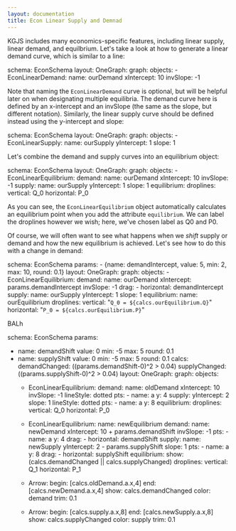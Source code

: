 ```yaml
---
layout: documentation
title: Econ Linear Supply and Demnad
---
```


KGJS includes many economics-specific features, including linear supply, linear demand, and equilbrium. Let's take a look at how to generate a linear demand curve, which is similar to a line: 

<div width="500" height="425" class="codePreview">
    
schema: EconSchema
layout:
  OneGraph:
    graph:
      objects:
      - EconLinearDemand:
            name: ourDemand
            xIntercept: 10
            invSlope: -1


</div>

Note that naming the `EconLinearDemand` curve is optional, but will be helpful later on when designating multiple equilibria. The demand curve here is defined by an x-intercept and an invSlope (the same as the slope, but different notation). Similarly, the linear supply curve should be defined instead using the y-intercept and slope: 

<div width="500" height="425" class="codePreview">
    
schema: EconSchema
layout:
  OneGraph:
    graph:
      objects:
      - EconLinearSupply:
            name: ourSupply
            yIntercept: 1
            slope: 1


</div>

Let's combine the demand and supply curves into an equilibrium object: 

<div width="500" height="425" class="codePreview">
    
schema: EconSchema
layout:
  OneGraph:
    graph:
      objects:
      - EconLinearEquilibrium:
          demand: 
            name: ourDemand
            xIntercept: 10
            invSlope: -1
          supply: 
            name: ourSupply
            yIntercept: 1
            slope: 1
          equilibrium:
            droplines:
              vertical: Q_0
              horizontal: P_0


</div>

As you can see, the `EconLinearEquilibrium` object automatically calculates an equilibrium point when you add the attribute `equilibrium`. We can label the droplines however we wish; here, we've chosen label as Q0 and P0. 

Of course, we will often want to see what happens when we _shift_ supply or demand and how the new equilibrium is achieved. Let's see how to do this with a change in demand: 

<div width="500" height="425" class="codePreview">
    
schema: EconSchema
params: 
    - {name: demandIntercept, value: 5, min: 2, max: 10, round: 0.1}
layout:
  OneGraph:
    graph:
      objects:
      - EconLinearEquilibrium:
          demand: 
            name: ourDemand
            xIntercept: params.demandIntercept
            invSlope: -1
            drag: 
            - horizontal: demandIntercept
          supply: 
            name: ourSupply
            yIntercept: 1
            slope: 1
          equilibrium:
            name: ourEquilibrium
            droplines:
              vertical: "`Q_0 = ${calcs.ourEquilibrium.Q}`"
              horizontal: "`P_0 = ${calcs.ourEquilibrium.P}`"
          


</div>

BALh


<div width="500" height="800" class="codePreview">
    
schema: EconSchema
params:
  - name: demandShift
    value: 0
    min: -5
    max: 5
    round: 0.1
  - name: supplyShift
    value: 0
    min: -5
    max: 5
    round: 0.1
calcs:
  demandChanged: ((params.demandShift-0)^2 > 0.04)
  supplyChanged: ((params.supplyShift-0)^2 > 0.04)
layout:
  OneGraph:
    graph:
      objects:
      - EconLinearEquilibrium:
          demand:
            name: oldDemand
            xIntercept: 10
            invSlope: -1
            lineStyle: dotted
            pts:
            - name: a
              y: 4
          supply:
            yIntercept: 2
            slope: 1
            lineStyle: dotted
            pts:
            - name: a
              y: 8
          equilibrium:
            droplines:
              vertical: Q_0
              horizontal: P_0
      - EconLinearEquilibrium:
          name: newEquilibrium
          demand:
            name: newDemand
            xIntercept: 10 + params.demandShift
            invSlope: -1
            pts:
            - name: a
              y: 4
            drag:
              - horizontal: demandShift
          supply:
            name: newSupply
            yIntercept: 2 - params.supplyShift
            slope: 1
            pts:
            - name: a
              y: 8
            drag:
              - horizontal: supplyShift
          equilibrium:
            show: (calcs.demandChanged || calcs.supplyChanged)
            droplines:
              vertical: Q_1
              horizontal: P_1
            
      - Arrow:
         begin: [calcs.oldDemand.a.x,4]
         end: [calcs.newDemand.a.x,4]
         show: calcs.demandChanged
         color: demand
         trim: 0.1
         
      - Arrow:
         begin: [calcs.supply.a.x,8]
         end: [calcs.newSupply.a.x,8]
         show: calcs.supplyChanged
         color: supply
         trim: 0.1
          


</div>


